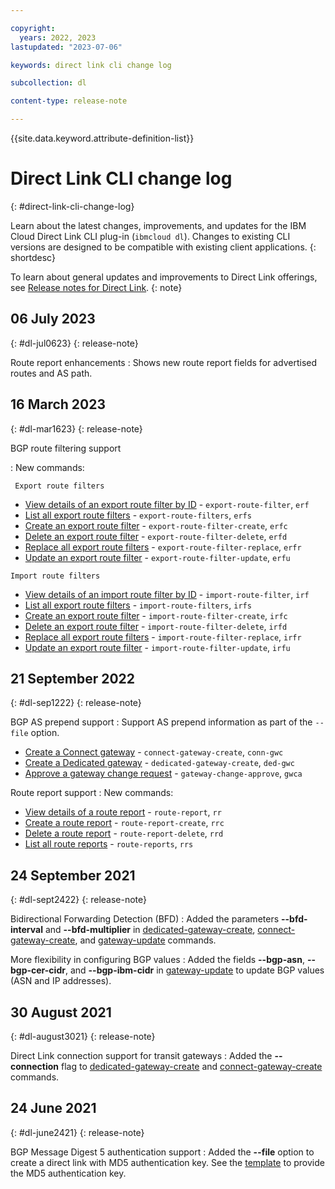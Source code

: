 ```yaml
---

copyright:
  years: 2022, 2023
lastupdated: "2023-07-06"

keywords: direct link cli change log

subcollection: dl

content-type: release-note

---
```


{{site.data.keyword.attribute-definition-list}}

# Direct Link CLI change log
{: #direct-link-cli-change-log}

Learn about the latest changes, improvements, and updates for the IBM Cloud Direct Link CLI plug-in (`ibmcloud dl`). Changes to existing CLI versions are designed to be compatible with existing client applications.
{: shortdesc}

To learn about general updates and improvements to Direct Link offerings, see [Release notes for Direct Link](/docs/dl?topic=dl-direct-link-release-notes).
{: note}

## 06 July 2023
{: #dl-jul0623}
{: release-note}

Route report enhancements
:    Shows new route report fields for advertised routes and AS path.

## 16 March 2023
{: #dl-mar1623}
{: release-note}

BGP route filtering support

:    New commands:

     Export route filters

   * [View details of an export route filter by ID](/docs/dl?topic=dl-dl-cli#export-route-filter) - `export-route-filter`, `erf`
   * [List all export route filters](/docs/dl?topic=dl-dl-cli#export-route-filters) - `export-route-filters`, `erfs`
   * [Create an export route filter](/docs/dl?topic=dl-dl-cli#export-route-filter-create) - `export-route-filter-create`, `erfc`
   * [Delete an export route filter](/docs/dl?topic=dl-dl-cli#export-route-filter-delete) - `export-route-filter-delete`, `erfd`
   * [Replace all export route filters](/docs/dl?topic=dl-dl-cli#export-route-filter-replace) - `export-route-filter-replace`, `erfr`
   * [Update an export route filter](/docs/dl?topic=dl-dl-cli#export-route-filter-update) - `export-route-filter-update`, `erfu`

    Import route filters

   * [View details of an import route filter by ID](/docs/dl?topic=dl-dl-cli#import-route-filter) - `import-route-filter`, `irf`
   * [List all export route filters](/docs/dl?topic=dl-dl-cli#import-route-filters) - `import-route-filters`, `irfs`
   * [Create an export route filter](/docs/dl?topic=dl-dl-cli#import-route-filter-create) - `import-route-filter-create`, `irfc`
   * [Delete an export route filter](/docs/dl?topic=dl-dl-cli#import-route-filter-delete) - `import-route-filter-delete`, `irfd`
   * [Replace all export route filters](/docs/dl?topic=dl-dl-cli#import-route-filter-replace) - `import-route-filter-replace`, `irfr`
   * [Update an export route filter](/docs/dl?topic=dl-dl-cli#import-route-filter-update) - `import-route-filter-update`, `irfu`

## 21 September 2022
{: #dl-sep1222}
{: release-note}

BGP AS prepend support
:    Support AS prepend information as part of the `--file` option.

   * [Create a Connect gateway](/docs/dl?topic=dl-dl-cli#create-connect-gateway) - `connect-gateway-create`, `conn-gwc`
   * [Create a Dedicated gateway](/docs/dl?topic=dl-dl-cli#create-dedicated-gateway) - `dedicated-gateway-create`, `ded-gwc`
   * [Approve a gateway change request](/docs/dl?topic=dl-dl-cli#gateway-change-approve-cmd) - `gateway-change-approve`, `gwca`

Route report support
:    New commands:

   * [View details of a route report](/docs/dl?topic=dl-dl-cli#route-report-view) - `route-report`, `rr`
   * [Create a route report](/docs/dl?topic=dl-dl-cli#route-report-create-view) - `route-report-create`, `rrc`
   * [Delete a route report](/docs/dl?topic=dl-dl-cli#route-report-delete-view) - `route-report-delete`, `rrd`
   * [List all route reports](/docs/dl?topic=dl-dl-cli#route-report-list-view) - `route-reports`, `rrs`

## 24 September 2021
{: #dl-sept2422}
{: release-note}

Bidirectional Forwarding Detection (BFD)
:    Added the parameters **--bfd-interval** and **--bfd-multiplier** in [dedicated-gateway-create](/docs/dl?topic=dl-dl-cli#create-dedicated-gateway), [connect-gateway-create](/docs/dl?topic=dl-dl-cli#create-connect-gateway), and [gateway-update](/docs/dl?topic=dl-dl-cli#update-gateway) commands.

More flexibility in configuring BGP values
:    Added the fields **--bgp-asn**, **--bgp-cer-cidr**, and **--bgp-ibm-cidr** in [gateway-update](/docs/dl?topic=dl-dl-cli#update-gateway) to update BGP values (ASN and IP addresses).

## 30 August 2021
{: #dl-august3021}
{: release-note}

Direct Link connection support for transit gateways
:    Added the **--connection** flag to [dedicated-gateway-create](/docs/dl?topic=dl-dl-cli#create-dedicated-gateway) and [connect-gateway-create](/docs/dl?topic=dl-dl-cli#create-connect-gateway) commands.

## 24 June 2021
{: #dl-june2421}
{: release-note}

BGP Message Digest 5 authentication support
:    Added the **--file** option to create a direct link with MD5 authentication key. See the [template](/apidocs/direct_link#create-gateway) to provide the MD5 authentication key.
